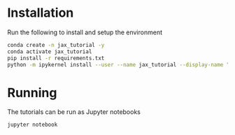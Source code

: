 # Installation

Run the following to install and setup the environment
```bash
conda create -n jax_tutorial -y
conda activate jax_tutorial
pip install -r requirements.txt
python -m ipykernel install --user --name jax_tutorial --display-name "Python (jax_tutorial)"
```

# Running

The tutorials can be run as Jupyter notebooks
```
jupyter notebook
``` 
